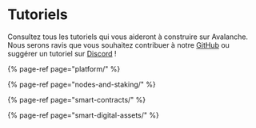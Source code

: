 # Tutoriels

Consultez tous les tutoriels qui vous aideront à construire sur Avalanche. Nous serons ravis que vous souhaitez contribuer à notre [GitHub](https://github.com/ava-labs) ou suggérer un tutoriel sur [Discord](https://chat.avax.network) !

{% page-ref page="platform/" %}

{% page-ref page="nodes-and-staking/" %}

{% page-ref page="smart-contracts/" %}

{% page-ref page="smart-digital-assets/" %}



